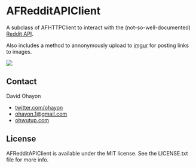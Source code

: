 # AFRedditAPIClient

A subclass of AFHTTPClient to interact with the (not-so-well-documented) [Reddit API](http://www.reddit.com/dev/api).

Also includes a method to annonymously upload to [imgur](www.imgur.com) for posting links to images.

![](https://raw.github.com/ohwutup/AFRedditAPIClient/master/umad.jpg)

## Contact

David Ohayon

- [twitter.com/ohayon](http://twitter.com/ohayon)
- ohayon.1@gmail.com
- [ohwutup.com](http://ohwutup.com)

## License

AFRedditAPIClient is available under the MIT license. See the LICENSE.txt file for more info.